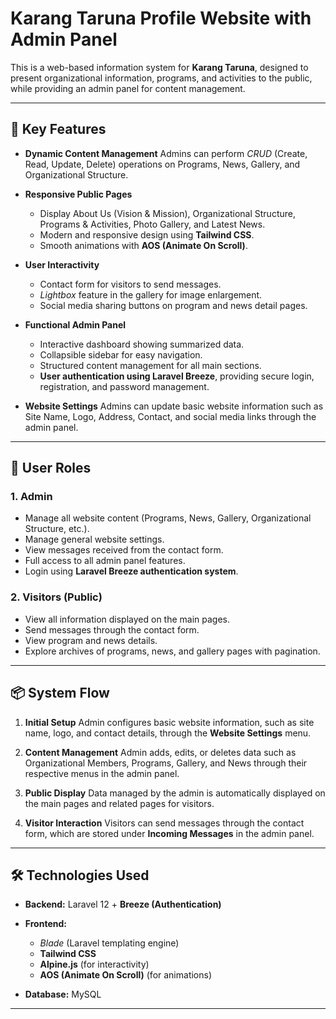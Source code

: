 # Karang Taruna Profile Website with Admin Panel

This is a web-based information system for **Karang Taruna**, designed to present organizational information, programs, and activities to the public, while providing an admin panel for content management.

---

## 🎯 Key Features

* **Dynamic Content Management**
  Admins can perform *CRUD* (Create, Read, Update, Delete) operations on Programs, News, Gallery, and Organizational Structure.

* **Responsive Public Pages**

  * Display About Us (Vision & Mission), Organizational Structure, Programs & Activities, Photo Gallery, and Latest News.
  * Modern and responsive design using **Tailwind CSS**.
  * Smooth animations with **AOS (Animate On Scroll)**.

* **User Interactivity**

  * Contact form for visitors to send messages.
  * *Lightbox* feature in the gallery for image enlargement.
  * Social media sharing buttons on program and news detail pages.

* **Functional Admin Panel**

  * Interactive dashboard showing summarized data.
  * Collapsible sidebar for easy navigation.
  * Structured content management for all main sections.
  * **User authentication using Laravel Breeze**, providing secure login, registration, and password management.

* **Website Settings**
  Admins can update basic website information such as Site Name, Logo, Address, Contact, and social media links through the admin panel.

---

## 👥 User Roles

### 1. Admin

* Manage all website content (Programs, News, Gallery, Organizational Structure, etc.).
* Manage general website settings.
* View messages received from the contact form.
* Full access to all admin panel features.
* Login using **Laravel Breeze authentication system**.

### 2. Visitors (Public)

* View all information displayed on the main pages.
* Send messages through the contact form.
* View program and news details.
* Explore archives of programs, news, and gallery pages with pagination.

---

## 📦 System Flow

1. **Initial Setup**
   Admin configures basic website information, such as site name, logo, and contact details, through the **Website Settings** menu.

2. **Content Management**
   Admin adds, edits, or deletes data such as Organizational Members, Programs, Gallery, and News through their respective menus in the admin panel.

3. **Public Display**
   Data managed by the admin is automatically displayed on the main pages and related pages for visitors.

4. **Visitor Interaction**
   Visitors can send messages through the contact form, which are stored under **Incoming Messages** in the admin panel.

---

## 🛠️ Technologies Used

* **Backend:** Laravel 12 + **Breeze (Authentication)**
* **Frontend:**

  * *Blade* (Laravel templating engine)
  * **Tailwind CSS**
  * **Alpine.js** (for interactivity)
  * **AOS (Animate On Scroll)** (for animations)
* **Database:** MySQL

---

